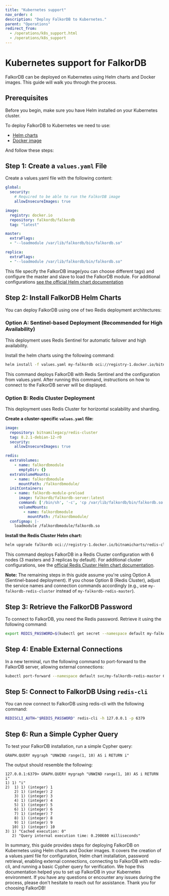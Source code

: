 ```yaml
---
title: "Kubernetes support"
nav_order: 4
description: "Deploy FalkorDB to Kubernetes."
parent: "Operations"
redirect_from:
  - /operations/k8s_support.html
  - /operations/k8s_support
---
```


# Kubernetes support for FalkorDB

FalkorDB can be deployed on Kubernetes using Helm charts and Docker images. This guide will walk you through the process.

## Prerequisites

Before you begin, make sure you have Helm installed on your Kubernetes cluster.

To deploy FalkorDB to Kubernetes we need to use:

* [Helm charts](https://bitnami.com/stack/redis/helm)
* [Docker image](https://hub.docker.com/r/falkordb/falkordb)

And follow these steps:

## Step 1: Create a `values.yaml` File

Create a values.yaml file with the following content:

```yaml
global:
  security:
    # Required to be able to run the FalkorDB image
    allowInsecureImages: true

image:
  registry: docker.io
  repository: falkordb/falkordb
  tag: "latest"

master:
  extraFlags:
  - "--loadmodule /var/lib/falkordb/bin/falkordb.so"

replica:
  extraFlags:
  - "--loadmodule /var/lib/falkordb/bin/falkordb.so"
```

This file specify the FalkorDB image(you can choose different tags)
and configure the master and slave to load the FalkorDB module.
For additional configurations [see the official Helm chart documentation](https://github.com/bitnami/charts/blob/main/bitnami/redis/values.yaml)

## Step 2: Install FalkorDB Helm Charts

You can deploy FalkorDB using one of two Redis deployment architectures:

### Option A: Sentinel-based Deployment (Recommended for High Availability)

This deployment uses Redis Sentinel for automatic failover and high availability.

Install the helm charts using the following command:

```bash
helm install -f values.yaml my-falkordb oci://registry-1.docker.io/bitnamicharts/redis
```

This command deploys FalkorDB with Redis Sentinel and the configuration from values.yaml.
After running this command, instructions on how to connect to the FalkorDB server will be displayed.

### Option B: Redis Cluster Deployment

This deployment uses Redis Cluster for horizontal scalability and sharding.

**Create a cluster-specific `values.yaml` file:**

```yaml
image:
  repository: bitnamilegacy/redis-cluster
  tag: 8.2.1-debian-12-r0
  security:
    allowInsecureImages: true

redis:
  extraVolumes:
    - name: falkordbmodule
      emptyDir: {}
  extraVolumeMounts:
    - name: falkordbmodule
      mountPath: /falkordbmodule/
  initContainers:
    - name: falkordb-module-preload
      image: falkordb/falkordb-server:latest
      command: ['/bin/sh', '-c', 'cp /var/lib/falkordb/bin/falkordb.so /falkordbmodule/']
      volumeMounts:
        - name: falkordbmodule
          mountPath: /falkordbmodule/
  configmap: |-
    loadmodule /falkordbmodule/falkordb.so
```

**Install the Redis Cluster Helm chart:**

```bash
helm upgrade falkordb oci://registry-1.docker.io/bitnamicharts/redis-cluster --values values.yml --install
```

This command deploys FalkorDB in a Redis Cluster configuration with 6 nodes (3 masters and 3 replicas by default).
For additional cluster configurations, see the [official Redis Cluster Helm chart documentation](https://artifacthub.io/packages/helm/bitnami/redis-cluster).

**Note:** The remaining steps in this guide assume you're using Option A (Sentinel-based deployment). If you chose Option B (Redis Cluster), adjust the service names and connection commands accordingly (e.g., use `my-falkordb-redis-cluster` instead of `my-falkordb-redis-master`).

## Step 3: Retrieve the FalkorDB Password

To connect to FalkorDB, you need the Redis password. Retrieve it using the following command:

```bash
export REDIS_PASSWORD=$(kubectl get secret --namespace default my-falkordb-redis -o jsonpath="{.data.redis-password}" | base64 -d)
```

## Step 4: Enable External Connections

In a new terminal, run the following command to port-forward to the FalkorDB server, allowing external connections:

```bash
kubectl port-forward --namespace default svc/my-falkordb-redis-master 6379:6379
```

## Step 5: Connect to FalkorDB Using `redis-cli`

You can now connect to FalkorDB using redis-cli with the following command:

```bash
REDISCLI_AUTH="$REDIS_PASSWORD" redis-cli -h 127.0.0.1 -p 6379
```

## Step 6: Run a Simple Cypher Query

To test your FalkorDB installation, run a simple Cypher query:

```
GRAPH.QUERY mygraph "UNWIND range(1, 10) AS i RETURN i"
```

The output should resemble the following:

```
127.0.0.1:6379> GRAPH.QUERY mygraph "UNWIND range(1, 10) AS i RETURN i"
1) 1) "i"
2)  1) 1) (integer) 1
    2) 1) (integer) 2
    3) 1) (integer) 3
    4) 1) (integer) 4
    5) 1) (integer) 5
    6) 1) (integer) 6
    7) 1) (integer) 7
    8) 1) (integer) 8
    9) 1) (integer) 9
   10) 1) (integer) 10
3) 1) "Cached execution: 0"
   2) "Query internal execution time: 0.290600 milliseconds"
```

In summary, this guide provides steps for deploying FalkorDB on Kubernetes using Helm charts and Docker images. It covers the creation of a values.yaml file for configuration, Helm chart installation, password retrieval, enabling external connections, connecting to FalkorDB with redis-cli, and running a basic Cypher query for verification. We hope this documentation helped you to set up FalkorDB in your Kubernetes environment. If you have any questions or encounter any issues during the process, please don't hesitate to reach out for assistance. Thank you for choosing FalkorDB!
